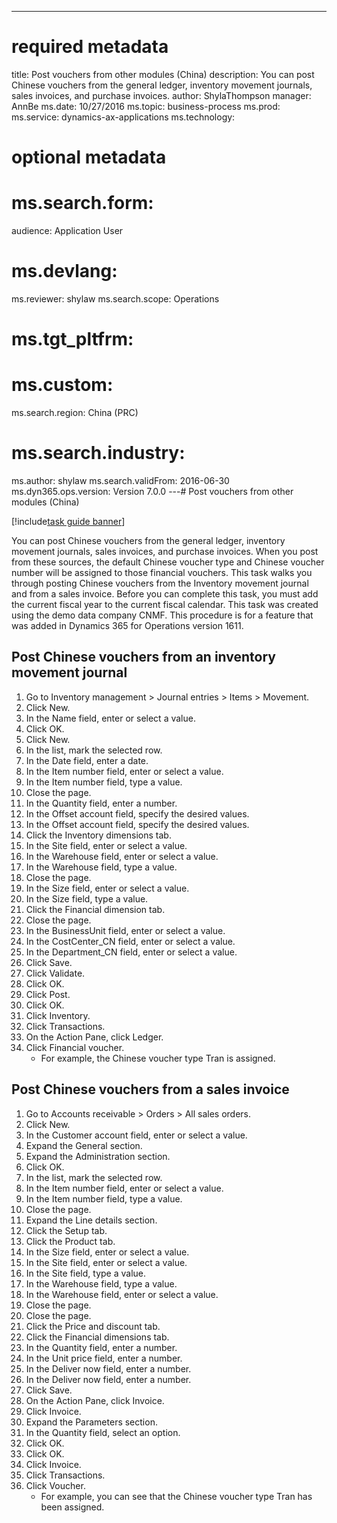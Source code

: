 --- 
# required metadata 
 
title: Post vouchers from other modules (China)
description: You can post Chinese vouchers from the general ledger, inventory movement journals, sales invoices, and purchase invoices. 
author: ShylaThompson
manager: AnnBe 
ms.date: 10/27/2016
ms.topic: business-process 
ms.prod:  
ms.service: dynamics-ax-applications 
ms.technology:  
 
# optional metadata 
 
# ms.search.form:   
audience: Application User 
# ms.devlang:  
ms.reviewer: shylaw
ms.search.scope: Operations 
# ms.tgt_pltfrm:  
# ms.custom:  
ms.search.region: China (PRC)
# ms.search.industry: 
ms.author: shylaw
ms.search.validFrom: 2016-06-30 
ms.dyn365.ops.version: Version 7.0.0 
---# Post vouchers from other modules (China)

[!include[task guide banner](../../includes/task-guide-banner.md)]

You can post Chinese vouchers from the general ledger, inventory movement journals, sales invoices, and purchase invoices. When you post from these sources, the default Chinese voucher type and Chinese voucher number will be assigned to those financial vouchers.
This task walks you through posting Chinese vouchers from the Inventory movement journal and from a sales invoice.
Before you can complete this task, you must add the current fiscal year to the current fiscal calendar. This task was created using the demo data company CNMF. This procedure is for a feature that was added in Dynamics 365 for Operations version 1611.


## Post Chinese vouchers from an inventory movement journal
1. Go to Inventory management > Journal entries > Items > Movement.
2. Click New.
3. In the Name field, enter or select a value.
4. Click OK.
5. Click New.
6. In the list, mark the selected row.
7. In the Date field, enter a date.
8. In the Item number field, enter or select a value.
9. In the Item number field, type a value.
10. Close the page.
11. In the Quantity field, enter a number.
12. In the Offset account field, specify the desired values.
13. In the Offset account field, specify the desired values.
14. Click the Inventory dimensions tab.
15. In the Site field, enter or select a value.
16. In the Warehouse field, enter or select a value.
17. In the Warehouse field, type a value.
18. Close the page.
19. In the Size field, enter or select a value.
20. In the Size field, type a value.
21. Click the Financial dimension tab.
22. Close the page.
23. In the BusinessUnit field, enter or select a value.
24. In the CostCenter_CN field, enter or select a value.
25. In the Department_CN field, enter or select a value.
26. Click Save.
27. Click Validate.
28. Click OK.
29. Click Post.
30. Click OK.
31. Click Inventory.
32. Click Transactions.
33. On the Action Pane, click Ledger.
34. Click Financial voucher.
    * For example, the Chinese voucher type Tran is assigned.  

## Post Chinese vouchers from a sales invoice
1. Go to Accounts receivable > Orders > All sales orders.
2. Click New.
3. In the Customer account field, enter or select a value.
4. Expand the General section.
5. Expand the Administration section.
6. Click OK.
7. In the list, mark the selected row.
8. In the Item number field, enter or select a value.
9. In the Item number field, type a value.
10. Close the page.
11. Expand the Line details section.
12. Click the Setup tab.
13. Click the Product tab.
14. In the Size field, enter or select a value.
15. In the Site field, enter or select a value.
16. In the Site field, type a value.
17. In the Warehouse field, type a value.
18. In the Warehouse field, enter or select a value.
19. Close the page.
20. Close the page.
21. Click the Price and discount tab.
22. Click the Financial dimensions tab.
23. In the Quantity field, enter a number.
24. In the Unit price field, enter a number.
25. In the Deliver now field, enter a number.
26. In the Deliver now field, enter a number.
27. Click Save.
28. On the Action Pane, click Invoice.
29. Click Invoice.
30. Expand the Parameters section.
31. In the Quantity field, select an option.
32. Click OK.
33. Click OK.
34. Click Invoice.
35. Click Transactions.
36. Click Voucher.
    * For example, you can see that the Chinese voucher type Tran has been assigned.  

